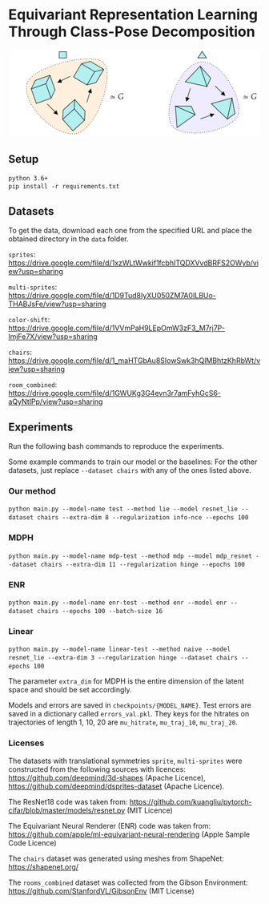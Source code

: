 # Equivariant Representation Learning Through Class-Pose Decomposition

<p align="center">
<img src="assets/figure_3.png" alt="Group Orbits" width="700" />
</p>


## Setup
```
python 3.6+
pip install -r requirements.txt
```

## Datasets

To get the data, download each one from the specified URL and place the obtained directory in the `data` folder. 

`sprites`: https://drive.google.com/file/d/1xzWLtWwkif1fcbhITQDXVvdBRFS2OWyb/view?usp=sharing

`multi-sprites`: https://drive.google.com/file/d/1D9Tud8IyXU050ZM7A0ILBUo-THABJsFe/view?usp=sharing

`color-shift`: https://drive.google.com/file/d/1VVmPaH9LEpOmW3zF3_M7rj7P-lmjFe7X/view?usp=sharing

`chairs`: https://drive.google.com/file/d/1_maHTGbAu8SIowSwk3hQlMBhtzKhRbWt/view?usp=sharing

`room_combined`: https://drive.google.com/file/d/1GWUKg3G4evn3r7amFyhGcS6-aQyNtIPp/view?usp=sharing


## Experiments

Run the following bash commands to reproduce the experiments. 

Some example commands to train our model or the baselines:
For the other datasets, just replace `--dataset chairs` with any of the ones listed above.

### Our method
`python main.py --model-name test --method lie --model resnet_lie --dataset chairs --extra-dim 8 --regularization info-nce --epochs 100`

### MDPH
`python main.py --model-name mdp-test --method mdp --model mdp_resnet --dataset chairs --extra-dim 11 --regularization hinge --epochs 100`

### ENR
`python main.py --model-name enr-test --method enr --model enr --dataset chairs --epochs 100 --batch-size 16`

### Linear
`python main.py --model-name linear-test --method naive --model resnet_lie --extra-dim 3 --regularization hinge --dataset chairs --epochs 100`

The parameter `extra_dim` for MDPH is the entire dimension of the latent space and should be set accordingly.

Models and errors are saved in `checkpoints/{MODEL_NAME}`. 
Test errors are saved in a dictionary called `errors_val.pkl`. They keys for the hitrates on trajectories of length 1, 10, 20 are `mu_hitrate`, `mu_traj_10`, `mu_traj_20`. 

### Licenses
The datasets with translational symmetries `sprite`, `multi-sprites` were constructed from the following sources with licences:
https://github.com/deepmind/3d-shapes (Apache Licence),
https://github.com/deepmind/dsprites-dataset (Apache Licence).

The ResNet18 code was taken from: https://github.com/kuangliu/pytorch-cifar/blob/master/models/resnet.py (MIT Licence)

The Equivariant Neural Renderer (ENR) code was taken from: https://github.com/apple/ml-equivariant-neural-rendering (Apple Sample Code Licence)

The `chairs` dataset was generated using meshes from ShapeNet: https://shapenet.org/

The `rooms_combined` dataset was collected from the Gibson Environment: https://github.com/StanfordVL/GibsonEnv (MIT License)
